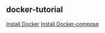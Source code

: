 ## docker-tutorial

[Install Docker](install-docker)
[Install Docker-compose](install-docker-compose)
